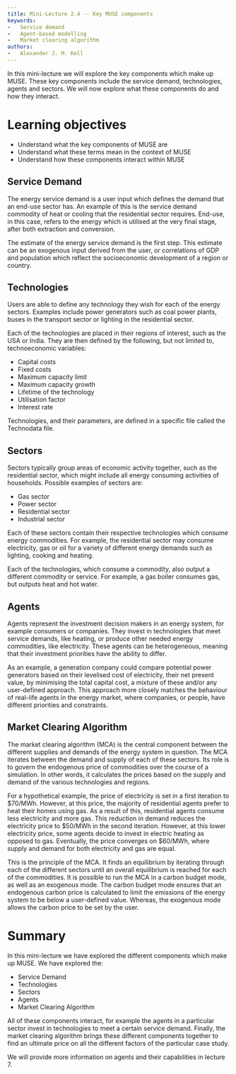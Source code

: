 ```yaml
---
title: Mini-Lecture 2.4 -- Key MUSE components
keywords:
-   Service demand
-   Agent-based modelling
-   Market clearing algorithm
authors:
-   Alexander J. M. Kell
---
```


In this mini-lecture we will explore the key components which make up MUSE. These key components include the service demand, technologies, agents and sectors. We will now explore what these components do and how they interact.

# Learning objectives

- Understand what the key components of MUSE are
- Understand what these terms mean in the context of MUSE
- Understand how these components interact within MUSE

## Service Demand

The energy service demand is a user input which defines the demand that an end-use sector has. An example of this is the service demand commodity of heat or cooling that the residential sector requires. End-use, in this case, refers to the energy which is utilised at the very final stage, after both extraction and conversion.

The estimate of the energy service demand is the first step. This estimate can be an exogenous input derived from the user, or correlations of GDP and population which reflect the socioeconomic development of a region or country.

## Technologies

Users are able to define any technology they wish for each of the energy sectors. Examples include power generators such as coal power plants, buses in the transport sector or lighting in the residential sector.

Each of the technologies are placed in their regions of interest, such as the USA or India. They are then defined by the following, but not limited to, technoeconomic variables:

- Capital costs
- Fixed costs
- Maximum capacity limit
- Maximum capacity growth
- Lifetime of the technology
- Utilisation factor
- Interest rate

Technologies, and their parameters, are defined in a specific file called the Technodata file.

## Sectors

Sectors typically group areas of economic activity together, such as the residential sector, which might include all energy consuming activities of households. Possible examples of sectors are:

- Gas sector
- Power sector
- Residential sector
- Industrial sector

Each of these sectors contain their respective technologies which consume energy commodities. For example, the residential sector may consume electricity, gas or oil for a variety of different energy demands such as lighting, cooking and heating.

Each of the technologies, which consume a commodity, also output a different commodity or service. For example, a gas boiler consumes gas, but outputs heat and hot water.

## Agents

Agents represent the investment decision makers in an energy system, for example consumers or companies. They invest in technologies that meet service demands, like heating, or produce other needed energy commodities, like electricity. These agents can be heterogeneous, meaning that their investment priorities have the ability to differ.

As an example, a generation company could compare potential power generators based on their levelised cost of electricity, their net present value, by minimising the total capital cost, a mixture of these and/or any user-defined approach. This approach more closely matches the behaviour of real-life agents in the energy market, where companies, or people, have different priorities and constraints.

## Market Clearing Algorithm

The market clearing algorithm (MCA) is the central component between the different supplies and demands of the energy system in question. The MCA iterates between the demand and supply of each of these sectors. Its role is to govern the endogenous price of commodities over the course of a simulation. In other words, it calculates the prices based on the supply and demand of the various technologies and regions.

For a hypothetical example, the price of electricity is set in a first iteration to $70/MWh. However, at this price, the majority of residential agents prefer to heat their homes using gas. As a result of this, residential agents consume less electricity and more gas. This reduction in demand reduces the electricity price to $50/MWh in the second iteration. However, at this lower electricity price, some agents decide to invest in electric heating as opposed to gas. Eventually, the price converges on $60/MWh, where supply and demand for both electricity and gas are equal.

This is the principle of the MCA. It finds an equilibrium by iterating through each of the different sectors until an overall equilibrium is reached for each of the commodities. It is possible to run the MCA in a carbon budget mode, as well as an exogenous mode. The carbon budget mode ensures that an endogenous carbon price is calculated to limit the emissions of the energy system to be below a user-defined value. Whereas, the exogenous mode allows the carbon price to be set by the user.

# Summary

In this mini-lecture we have explored the different components which make up MUSE. We have explored the:

- Service Demand
- Technologies
- Sectors
- Agents
- Market Clearing Algorithm

All of these components interact, for example the agents in a particular sector invest in technologies to meet a certain service demand. Finally, the market clearing algorithm brings these different components together to find an ultimate price on all the different factors of the particular case study.

We will provide more information on agents and their capabilities in lecture 7.
